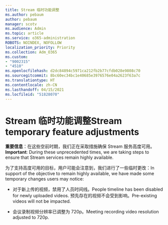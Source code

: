 ```yaml
---
title: Stream 临时功能调整
ms.author: pebaum
author: pebaum
manager: scotv
ms.audience: Admin
ms.topic: article
ms.service: o365-administration
ROBOTS: NOINDEX, NOFOLLOW
localization_priority: Priority
ms.collection: Adm_O365
ms.custom:
- "9002315"
- "4510"
ms.openlocfilehash: d2dc84894c5971ca212fb2b77cfdb028e9808c70
ms.sourcegitcommit: 8bc60ec34bc1e40685e3976576e04a2623f63a7c
ms.translationtype: HT
ms.contentlocale: zh-CN
ms.lasthandoff: 04/15/2021
ms.locfileid: "51828070"
---
```

# <a name="stream-temporary-feature-adjustments"></a><span data-ttu-id="350e5-102">Stream 临时功能调整</span><span class="sxs-lookup"><span data-stu-id="350e5-102">Stream temporary feature adjustments</span></span>

<span data-ttu-id="350e5-103">**重要信息**：在这些空前时期，我们正在采取措施确保 Stream 服务高度可用。</span><span class="sxs-lookup"><span data-stu-id="350e5-103">**Important**: During these unprecedented times, we are taking steps to ensure that Stream services remain highly available.</span></span>

<span data-ttu-id="350e5-104">为了支持高度可用的目标，用户可能会注意到，我们进行了一些临时更改：</span><span class="sxs-lookup"><span data-stu-id="350e5-104">In support of the objective to remain highly available, we have made some temporary changes users may notice:</span></span> 

- <span data-ttu-id="350e5-105">对于新上传的视频，禁用了人员时间线。</span><span class="sxs-lookup"><span data-stu-id="350e5-105">People timeline has been disabled for newly uploaded videos.</span></span> <span data-ttu-id="350e5-106">预先存在的视频不会受到影响。</span><span class="sxs-lookup"><span data-stu-id="350e5-106">Pre-existing videos will not be impacted.</span></span>

- <span data-ttu-id="350e5-107">会议录制视频分辨率已调整为 720p。</span><span class="sxs-lookup"><span data-stu-id="350e5-107">Meeting recording video resolution adjusted to 720p.</span></span>
